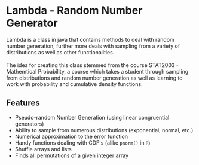 # Lambda - Random Number Generator

Lambda is a class in java that contains methods to deal with random number generation,
further more deals with sampling from a variety of distributions as well as other functionalities.
\
\
The idea for creating this class stemmed from the course STAT2003 - Mathemtical Probability,
a course which takes a student through sampling from distributions and random number generation
as well as learning to work with probability and cumulative density functions.


## Features

- Pseudo-random Number Generation (using linear congruential generators)
- Ability to sample from numerous distributions (exponential, normal, etc.)
- Numerical approximation to the error function
- Handy functions dealing with CDF's (alike `pnorm()` in `R`)
- Shuffle arrays and lists
- Finds all permutations of a given integer array

